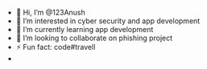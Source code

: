 - 👋 Hi, I’m @123Anush
- 👀 I’m interested in cyber security and app development 
- 🌱 I’m currently learning app development 
- 💞️ I’m looking to collaborate on phishing project 
- ⚡ Fun fact: code#travell
- 

<!---
123Anush/123Anush is a ✨ special ✨ repository because its `README.md` (this file) appears on your GitHub profile.
You can click the Preview link to take a look at your changes.
--->
